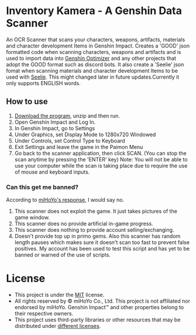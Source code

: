 # Inventory Kamera - A Genshin Data Scanner

An OCR Scanner that scans your characters, weapons, artifacts, materials and character development Items in Genshin Impact. Creates a 'GOOD' json formatted code when scanning characters, weapons and artifacts and is used to import data into [Genshin Optimizer](https://frzyc.github.io/genshin-optimizer/#/) and any other projects that adopt the GOOD format such as discord bots. It also create a 'Seelie' json fomat when scanning materials and character development Items to be used with [Seelie](https://seelie.inmagi.com/). This might changed later in future updates.Currently it only supports ENGLISH words. 

## How to use
1. [Download the program](https://github.com/Andrewthe13th/Genshin_Scanner/releases/download/v0.9/Genshin_Scanner_V0.9.zip), unzip and then run.
2. Open Genshin Impact and Log In. 
3. In Genshin Impact, go to Settings
4. Under Graphics, set Display Mode to 1280x720 Windowed
5. Under Controls, set Control Type to Keyboard
6. Exit Settings and leave the game in the Paimon Menu
7. Go back to the scanner application, then click SCAN. (You can stop the scan anytime by pressing the 'ENTER' key)
Note: You will not be able to use your computer while the scan is taking place due to require the use of mouse and keyboard inputs.

### Can this get me banned?
 According to [miHoYo's response](https://genshin.mihoyo.com/en/news/detail/5763), I would say no. 
1. This scanner does not exploit the game. It just takes pictures of the game window.
2. This scanner does no provide artificial in-game progress.
3. This scanner does nothing to provide account selling/exchanging.
4. Doesn't provide top up in primo gems. 
Also this scanner has random length pauses which makes sure it doesn't scan too fast to prevent false positives.
My account has been used to test this script and has yet to be banned or warned of the use of scripts. 

# License
* This project is under the [MIT](LICENSE.md) license.
* All rights reserved by © miHoYo Co., Ltd. This project is not affiliated nor endorsed by miHoYo. Genshin Impact™ and other properties belong to their respective owners.
* This project uses third-party libraries or other resources that may be
distributed under [different licenses](THIRD-PARTY-NOTICES.md).

